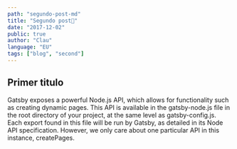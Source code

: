 ```yaml
---
path: "segundo-post-md"
title: "Segundo post👋"
date: "2017-12-02"
public: true
author: "Clau"
language: "EU"
tags: ["blog", "second"]
---
```

## Primer titulo
Gatsby exposes a powerful Node.js API, which allows for functionality such as creating dynamic pages. This API is available in the gatsby-node.js file in the root directory of your project, at the same level as gatsby-config.js. Each export found in this file will be run by Gatsby, as detailed in its Node API specification. However, we only care about one particular API in this instance, createPages.